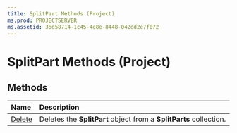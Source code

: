 ```yaml
---
title: SplitPart Methods (Project)
ms.prod: PROJECTSERVER
ms.assetid: 36d58714-1c45-4e8e-8448-042dd2e7f072
---
```



# SplitPart Methods (Project)

## Methods



|**Name**|**Description**|
|:-----|:-----|
|[Delete](splitpart-delete-method-project.md)|Deletes the  **SplitPart** object from a **SplitParts** collection.|


